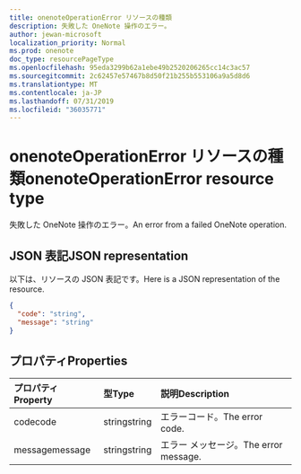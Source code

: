 ```yaml
---
title: onenoteOperationError リソースの種類
description: 失敗した OneNote 操作のエラー。
author: jewan-microsoft
localization_priority: Normal
ms.prod: onenote
doc_type: resourcePageType
ms.openlocfilehash: 95eda3299b62a1ebe49b2520206265cc14c3ac57
ms.sourcegitcommit: 2c62457e57467b8d50f21b255b553106a9a5d8d6
ms.translationtype: MT
ms.contentlocale: ja-JP
ms.lasthandoff: 07/31/2019
ms.locfileid: "36035771"
---
```

# <a name="onenoteoperationerror-resource-type"></a><span data-ttu-id="5fd84-103">onenoteOperationError リソースの種類</span><span class="sxs-lookup"><span data-stu-id="5fd84-103">onenoteOperationError resource type</span></span>

<span data-ttu-id="5fd84-104">失敗した OneNote 操作のエラー。</span><span class="sxs-lookup"><span data-stu-id="5fd84-104">An error from a failed OneNote operation.</span></span>

## <a name="json-representation"></a><span data-ttu-id="5fd84-105">JSON 表記</span><span class="sxs-lookup"><span data-stu-id="5fd84-105">JSON representation</span></span>

<span data-ttu-id="5fd84-106">以下は、リソースの JSON 表記です。</span><span class="sxs-lookup"><span data-stu-id="5fd84-106">Here is a JSON representation of the resource.</span></span>

<!-- {
  "blockType": "resource",
  "optionalProperties": [

  ],
  "@odata.type": "microsoft.graph.onenoteOperationError"
}-->

```json
{
  "code": "string",
  "message": "string"
}

```
## <a name="properties"></a><span data-ttu-id="5fd84-107">プロパティ</span><span class="sxs-lookup"><span data-stu-id="5fd84-107">Properties</span></span>
| <span data-ttu-id="5fd84-108">プロパティ</span><span class="sxs-lookup"><span data-stu-id="5fd84-108">Property</span></span>     | <span data-ttu-id="5fd84-109">型</span><span class="sxs-lookup"><span data-stu-id="5fd84-109">Type</span></span>   |<span data-ttu-id="5fd84-110">説明</span><span class="sxs-lookup"><span data-stu-id="5fd84-110">Description</span></span>|
|:---------------|:--------|:----------|
|<span data-ttu-id="5fd84-111">code</span><span class="sxs-lookup"><span data-stu-id="5fd84-111">code</span></span>|<span data-ttu-id="5fd84-112">string</span><span class="sxs-lookup"><span data-stu-id="5fd84-112">string</span></span>|<span data-ttu-id="5fd84-113">エラーコード。</span><span class="sxs-lookup"><span data-stu-id="5fd84-113">The error code.</span></span>|
|<span data-ttu-id="5fd84-114">message</span><span class="sxs-lookup"><span data-stu-id="5fd84-114">message</span></span>|<span data-ttu-id="5fd84-115">string</span><span class="sxs-lookup"><span data-stu-id="5fd84-115">string</span></span>|<span data-ttu-id="5fd84-116">エラー メッセージ。</span><span class="sxs-lookup"><span data-stu-id="5fd84-116">The error message.</span></span>|

<!-- uuid: 8fcb5dbc-d5aa-4681-8e31-b001d5168d79
2015-10-25 14:57:30 UTC -->
<!-- {
  "type": "#page.annotation",
  "description": "onenoteOperationError resource",
  "keywords": "",
  "section": "documentation",
  "tocPath": ""
}-->

